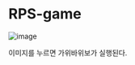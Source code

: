 # RPS-game
![image](https://github.com/jung-chaewon/RPS-game/assets/131144717/c008b1aa-96ca-46c2-a06e-8d5cf19473e3)


이미지를 누르면 가위바위보가 실행된다.
